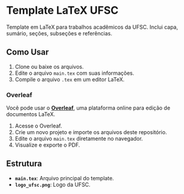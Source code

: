 # Template LaTeX UFSC

Template em LaTeX para trabalhos acadêmicos da UFSC. Inclui capa, sumário, seções, subseções e referências.

## Como Usar

1. Clone ou baixe os arquivos.
2. Edite o arquivo `main.tex` com suas informações.
3. Compile o arquivo `.tex` em um editor LaTeX.

### Overleaf

Você pode usar o **[Overleaf](https://www.overleaf.com/)**, uma plataforma online para edição de documentos LaTeX. 

1. Acesse o Overleaf. 
2. Crie um novo projeto e importe os arquivos deste repositório.
3. Edite o arquivo `main.tex` diretamente no navegador.
4. Visualize e exporte o PDF.

## Estrutura

- **`main.tex`**: Arquivo principal do template.
- **`logo_ufsc.png`**: Logo da UFSC.
